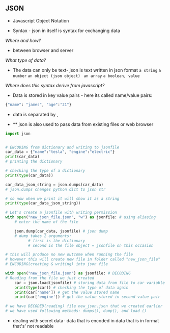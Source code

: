 ## JSON
- Javascript Object Notation

- Syntax - json in itself is syntax for exchanging data 

_Where and how?_

- between browser and server

_What type of data?_

- The data can only be text- json is text written in json format 
`a string`
`a number` 
`an object (json object)`
` an array`
`a boolean, value`

_Where does this syntax derive from javascript?_
- Data is stored in key value pairs - here its called name/value pairs:

```python
{"name": "james", "age":"21"}
```
- data is separated by , 

- ** json is also used to pass data from existing files or web browser

```python
import json


# ENCODING from dictionary and writing to jsonfile
car_data = {"name":"tesla", "engine":"electric"}
print(car_data)
# printing the dictionary

# checking the type of a dictionary
print(type(car_data))

car_data_json_string = json.dumps(car_data)
# json.dumps changes python dict to json str

# so now when we print it will show it as a string
print(type(car_data_json_string))

# Let's create a jsonfile with writing permission
with open("new_json_file.json", "w") as jsonfile: # using aliasing
    # enter the name of the file

    json.dump(car_data, jsonfile) # json dump
    # dump takes 2 arguments:
          # first is the dictionary
          # second is the file object = jsonfile on this occasion

# this will produce no new outcome when running the file
# however this will create new file in folder called "new_json_file"
# ENCODING(creating & writing) into json file

with open("new_json_file.json") as jsonfile: # DECODING
# Reading from the file we just created
    car = json.load(jsonfile) # storing data from file to car variable
    print(type(car)) # checking the type of data again
    print(car['name']) # get the value stored name
    print(car['engine']) # get the value stored in second value pair

# we have DECODED(reading) file new_json.json that we created earlier
# we have used following methods: dumps(), dump(), and load ()
```
 
* dealing with secret data- data that is encoded in data that is in format that's' not readable

